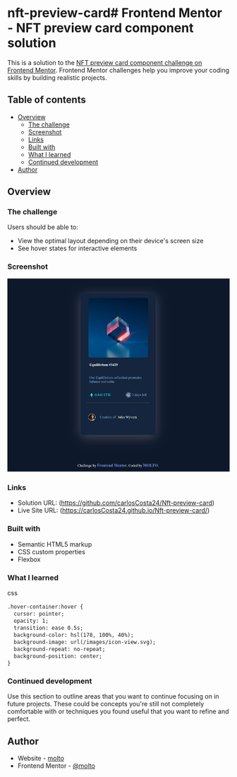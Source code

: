 # nft-preview-card# Frontend Mentor - NFT preview card component solution

This is a solution to the [NFT preview card component challenge on Frontend Mentor](https://www.frontendmentor.io/challenges/nft-preview-card-component-SbdUL_w0U). Frontend Mentor challenges help you improve your coding skills by building realistic projects.

## Table of contents

- [Overview](#overview)
  - [The challenge](#the-challenge)
  - [Screenshot](#screenshot)
  - [Links](#links)
  - [Built with](#built-with)
  - [What I learned](#what-i-learned)
  - [Continued development](#continued-development)
- [Author](#author)

## Overview

### The challenge

Users should be able to:

- View the optimal layout depending on their device's screen size
- See hover states for interactive elements

### Screenshot

![Screenshot](./images/Screenshot.png)

### Links

- Solution URL: (https://github.com/carlosCosta24/Nft-preview-card)
- Live Site URL: (https://carlosCosta24.github.io/Nft-preview-card/)

### Built with

- Semantic HTML5 markup
- CSS custom properties
- Flexbox

### What I learned

css

```
.hover-container:hover {
  cursor: pointer;
  opacity: 1;
  transition: ease 0.5s;
  background-color: hsl(178, 100%, 40%);
  background-image: url(/images/icon-view.svg);
  background-repeat: no-repeat;
  background-position: center;
}

```

### Continued development

Use this section to outline areas that you want to continue focusing on in future projects. These could be concepts you're still not completely comfortable with or techniques you found useful that you want to refine and perfect.

## Author

- Website - [molto](https://www.your-site.com)
- Frontend Mentor - [@molto](https://www.frontendmentor.io/profile/M0lt0)
